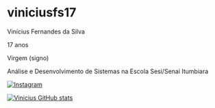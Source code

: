 # viniciusfs17
Vinícius Fernandes da Silva

17 anos

Virgem (signo)

Análise e Desenvolvimento de Sistemas na Escola Sesi/Senai Itumbiara

  [![Instagram](https://img.shields.io/badge/Instagram-E4405F?style=for-the-badge&logo=instagram&logoColor=white)](https://www.instagram.com/viniciusfernandesds?igsh=MXZjZHpzbjVmMGwxdg==/)

[![Vinicius GitHub stats](https://github-readme-stats.vercel.app/api?username=anuraghazra)](https://github.com/anuraghazra/github-readme-stats)
   
